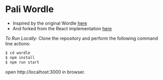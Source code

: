 # Pali Wordle

- Inspired by the original Wordle [here](https://www.powerlanguage.co.uk/wordle/)
- And forked from the React implementation [here](https://github.com/hannahcode/wordle)

_To Run Locally:_
Clone the repository and perform the following command line actions:

```bash
$ cd wordle
$ npm install
$ npm run start
```

open http://localhost:3000 in browser.
